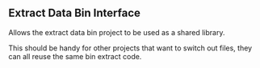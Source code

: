 ﻿## Extract Data Bin Interface

Allows the extract data bin project to be used as a shared library.

This should be handy for other projects that want to switch out files, they can all reuse the same
bin extract code.
